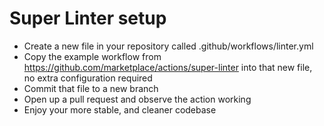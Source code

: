 # Super Linter setup
- Create a new file in your repository called .github/workflows/linter.yml
- Copy the example workflow from <https://github.com/marketplace/actions/super-linter> into that new file, no extra configuration required
- Commit that file to a new branch
- Open up a pull request and observe the action working
- Enjoy your more stable, and cleaner codebase
